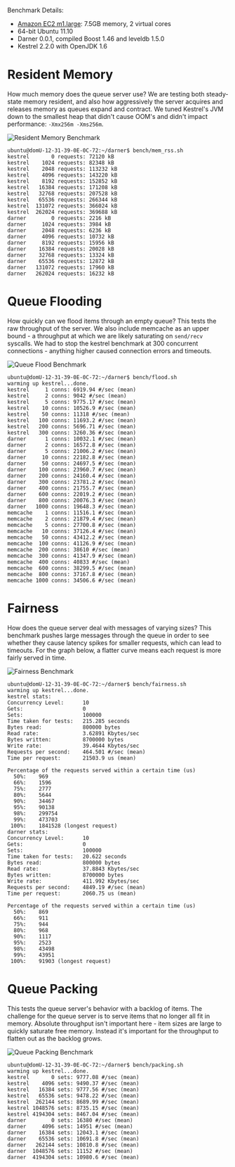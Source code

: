 Benchmark Details:

* [Amazon EC2 m1.large](http://aws.amazon.com/ec2/instance-types/): 7.5GB memory, 2 virtual cores
* 64-bit Ubuntu 11.10
* Darner 0.0.1, compiled Boost 1.46 and leveldb 1.5.0
* Kestrel 2.2.0 with OpenJDK 1.6

# Resident Memory

How much memory does the queue server use?  We are testing both steady-state memory resident, and also how aggressively
the server acquires and releases memory as queues expand and contract.  We tuned Kestrel's JVM down to the smallest
heap that didn't cause OOM's and didn't impact performance: `-Xmx256m -Xms256m`.

![Resident Memory Benchmark](/wavii/darner/raw/master/docs/images/bench_memory_resident.png)

```
ubuntu@domU-12-31-39-0E-0C-72:~/darner$ bench/mem_rss.sh 
kestrel       0 requests: 72120 kB
kestrel    1024 requests: 82348 kB
kestrel    2048 requests: 113232 kB
kestrel    4096 requests: 143220 kB
kestrel    8192 requests: 152852 kB
kestrel   16384 requests: 171208 kB
kestrel   32768 requests: 207528 kB
kestrel   65536 requests: 266344 kB
kestrel  131072 requests: 366024 kB
kestrel  262024 requests: 369688 kB
darner        0 requests: 2216 kB
darner     1024 requests: 3984 kB
darner     2048 requests: 6236 kB
darner     4096 requests: 10732 kB
darner     8192 requests: 15956 kB
darner    16384 requests: 20028 kB
darner    32768 requests: 13324 kB
darner    65536 requests: 12872 kB
darner   131072 requests: 17960 kB
darner   262024 requests: 16232 kB
```

# Queue Flooding

How quickly can we flood items through an empty queue?  This tests the raw throughput of the server.  We also include
memcache as an upper bound - a throughput at which we are likely saturating on `send/recv` syscalls.  We had to stop the
kestrel benchmark at 300 concurrent connections - anything higher caused connection errors and timeouts.

![Queue Flood Benchmark](/wavii/darner/raw/master/docs/images/bench_queue_flood.png)

```
ubuntu@domU-12-31-39-0E-0C-72:~/darner$ bench/flood.sh 
warming up kestrel...done.
kestrel     1 conns: 6919.94 #/sec (mean)
kestrel     2 conns: 9042 #/sec (mean)
kestrel     5 conns: 9775.17 #/sec (mean)
kestrel    10 conns: 10526.9 #/sec (mean)
kestrel    50 conns: 11318 #/sec (mean)
kestrel   100 conns: 11693.2 #/sec (mean)
kestrel   200 conns: 5696.71 #/sec (mean)
kestrel   300 conns: 3260.36 #/sec (mean)
darner      1 conns: 10032.1 #/sec (mean)
darner      2 conns: 16572.8 #/sec (mean)
darner      5 conns: 21006.2 #/sec (mean)
darner     10 conns: 22182.8 #/sec (mean)
darner     50 conns: 24697.5 #/sec (mean)
darner    100 conns: 23960.7 #/sec (mean)
darner    200 conns: 24160.4 #/sec (mean)
darner    300 conns: 23781.2 #/sec (mean)
darner    400 conns: 21755.7 #/sec (mean)
darner    600 conns: 22019.2 #/sec (mean)
darner    800 conns: 20076.3 #/sec (mean)
darner   1000 conns: 19648.3 #/sec (mean)
memcache    1 conns: 11516.1 #/sec (mean)
memcache    2 conns: 21879.4 #/sec (mean)
memcache    5 conns: 27700.8 #/sec (mean)
memcache   10 conns: 37126.4 #/sec (mean)
memcache   50 conns: 43412.2 #/sec (mean)
memcache  100 conns: 41126.9 #/sec (mean)
memcache  200 conns: 38610 #/sec (mean)
memcache  300 conns: 41347.9 #/sec (mean)
memcache  400 conns: 40833 #/sec (mean)
memcache  600 conns: 38299.5 #/sec (mean)
memcache  800 conns: 37167.8 #/sec (mean)
memcache 1000 conns: 34506.6 #/sec (mean)
```

# Fairness

How does the queue server deal with messages of varying sizes?  This benchmark pushes large messages through the queue
in order to see whether they cause latency spikes for smaller requests, which can lead to timeouts.  For the graph
below, a flatter curve means each request is more fairly served in time.

![Fairness Benchmark](/wavii/darner/raw/master/docs/images/bench_fairness.png)

```
ubuntu@domU-12-31-39-0E-0C-72:~/darner$ bench/fairness.sh 
warming up kestrel...done.
kestrel stats:
Concurrency Level:      10
Gets:                   0
Sets:                   100000
Time taken for tests:   215.285 seconds
Bytes read:             800000 bytes
Read rate:              3.62891 Kbytes/sec
Bytes written:          8700000 bytes
Write rate:             39.4644 Kbytes/sec
Requests per second:    464.501 #/sec (mean)
Time per request:       21503.9 us (mean)

Percentage of the requests served within a certain time (us)
  50%:    969
  66%:    1596
  75%:    2777
  80%:    5644
  90%:    34467
  95%:    90138
  98%:    299754
  99%:    473703
 100%:    1841528 (longest request)
darner stats:
Concurrency Level:      10
Gets:                   0
Sets:                   100000
Time taken for tests:   20.622 seconds
Bytes read:             800000 bytes
Read rate:              37.8843 Kbytes/sec
Bytes written:          8700000 bytes
Write rate:             411.992 Kbytes/sec
Requests per second:    4849.19 #/sec (mean)
Time per request:       2060.75 us (mean)

Percentage of the requests served within a certain time (us)
  50%:    869
  66%:    911
  75%:    944
  80%:    968
  90%:    1117
  95%:    2523
  98%:    43498
  99%:    43951
 100%:    91903 (longest request)
 ```

# Queue Packing

This tests the queue server's behavior with a backlog of items.  The challenge for the queue server is to serve items
that no longer all fit in memory.  Absolute throughput isn't important here - item sizes are large to quickly saturate
free memory.  Instead it's important for the throughput to flatten out as the backlog grows.

![Queue Packing Benchmark](/wavii/darner/raw/master/docs/images/bench_queue_packing.png)

```
ubuntu@domU-12-31-39-0E-0C-72:~/darner$ bench/packing.sh 
warming up kestrel...done.
kestrel       0 sets: 9777.08 #/sec (mean)
kestrel    4096 sets: 9490.37 #/sec (mean)
kestrel   16384 sets: 9777.56 #/sec (mean)
kestrel   65536 sets: 9478.22 #/sec (mean)
kestrel  262144 sets: 8689.99 #/sec (mean)
kestrel 1048576 sets: 8735.15 #/sec (mean)
kestrel 4194304 sets: 8467.04 #/sec (mean)
darner        0 sets: 16380 #/sec (mean)
darner     4096 sets: 14951 #/sec (mean)
darner    16384 sets: 12043.1 #/sec (mean)
darner    65536 sets: 10691.8 #/sec (mean)
darner   262144 sets: 10810.8 #/sec (mean)
darner  1048576 sets: 11152 #/sec (mean)
darner  4194304 sets: 10980.6 #/sec (mean)
```

